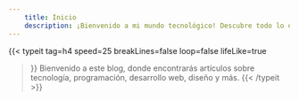 ```yaml
---
    title: Inicio
    description: ¡Bienvenido a mi mundo tecnológico! Descubre todo lo que necesitas saber sobre programación, tecnología y ciencias en mi blog.
---
```


{{< typeit 
  tag=h4
  speed=25
  breakLines=false
  loop=false
  lifeLike=true
>}}
Bienvenido a este blog, donde encontrarás artículos sobre tecnología, programación, desarrollo web, diseño y más.
{{< /typeit >}}

